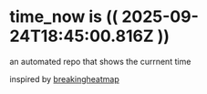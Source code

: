 # time_now is (( 2025-09-24T18:45:00.816Z ))

an automated repo that shows the currnent time

inspired by [breakingheatmap](https://github.com/breakingheatmap/breakingheatmap)